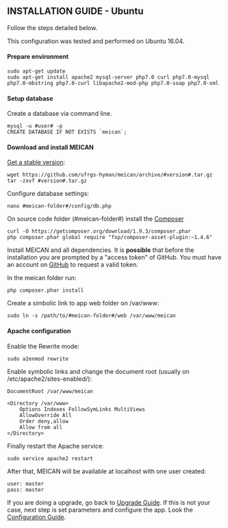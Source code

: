 ## INSTALLATION GUIDE - Ubuntu

Follow the steps detailed below.

This configuration was tested and performed on Ubuntu 16.04.

#### Prepare environment

```
sudo apt-get update
sudo apt-get install apache2 mysql-server php7.0 curl php7.0-mysql php7.0-mbstring php7.0-curl libapache2-mod-php php7.0-soap php7.0-xml
```

#### Setup database

Create a database via command line.

```
mysql -u #user# -p
CREATE DATABASE IF NOT EXISTS `meican`;
```

#### Download and install MEICAN

[Get a stable version](https://github.com/ufrgs-hyman/meican/releases):

```
wget https://github.com/ufrgs-hyman/meican/archive/#version#.tar.gz
tar -zxvf #version#.tar.gz
```

Configure database settings:

```
nano #meican-folder#/config/db.php
```

On source code folder (#meican-folder#) install the [Composer](https://getcomposer.org)

```
curl -O https://getcomposer.org/download/1.9.3/composer.phar
php composer.phar global require "fxp/composer-asset-plugin:~1.4.6"
```

Install MEICAN and all dependencies. It is **possible** that before the installation you are prompted by a "access token" of GitHub. You must have an account on [GitHub](https://github.com/settings/tokens) to request a valid token. 

In the meican folder run:

```
php composer.phar install
```

Create a simbolic link to app web folder on /var/www:

```
sudo ln -s /path/to/#meican-folder#/web /var/www/meican
```

#### Apache configuration

Enable the Rewrite mode:

```
sudo a2enmod rewrite
```

Enable symbolic links and change the document root (usually on /etc/apache2/sites-enabled/):

```
DocumentRoot /var/www/meican

<Directory /var/www>
    Options Indexes FollowSymLinks MultiViews
    AllowOverride All
    Order deny,allow
    Allow from all
</Directory>
```

Finally restart the Apache service:

```
sudo service apache2 restart
```

After that, MEICAN will be available at localhost with one user created:

```
user: master
pass: master
```

If you are doing a upgrade, go back to [Upgrade Guide](https://github.com/ufrgs-hyman/meican/blob/master/docs/guide/upgrade.md). If this is not your case, next step is set parameters and configure the app. Look the [Configuration Guide](https://github.com/ufrgs-hyman/meican/blob/master/docs/guide/configuration.md).
